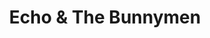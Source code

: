 ---
title: "Echo & The Bunnymen"
summary: "Formed in Liverpool in 1978. The original lineup was , , and soon – replacing a drum machine – ."
slug: "echo-the-bunnymen"
image: "echo-the-bunnymen.jpg"
apple_music_artist_url: "https://music.apple.com/gb/artist/echo-the-bunnymen/829532"
wikipedia_url: "none"
---